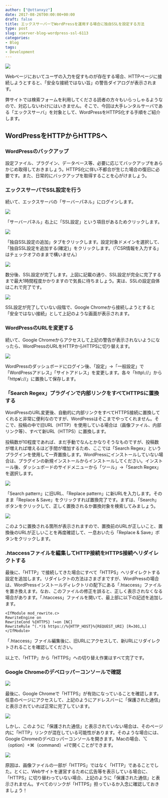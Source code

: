 ```yaml
---
author: ["@ottanxyz"]
date: 2017-08-26T00:00:00+00:00
draft: false
title: エックスサーバーでWordPressを運用する場合に独自SSLを設定する方法
type: post
slug: xserver-blog-wordpress-ssl-6113
categories:
- Blog
tags:
- Development
---
```


![](/uploads/2017/08/170826-59a0f01dc0a6d.jpg)

Webページにおいてユーザの入力を促すものが存在する場合、HTTPページに接続しようとすると、「安全な接続ではない旨」の警告ダイアログが表示されます。

弊サイトでは検索フォームを利用してくださる読者の方々もいらっしゃるようなので、対応しないわけにはいきません。そこで、今回は大手レンタルサーバである「エックスサーバ」を対象として、WordPressをHTTPS化する手順をご紹介します。

## WordPressをHTTPからHTTPSへ

### WordPressのバックアップ

設定ファイル、プラグイン、データベース等、必要に応じてバックアップをあらかじめ取得しておきましょう。HTTPS化に伴い不都合が生じた場合の復旧に必要です。また、日常的にバックアップを取得することを心がけましょう。

### エックスサーバでSSL設定を行う

続いて、エックスサーバの「サーバーパネル」にログインします。

![](/uploads/2017/11/171125-5a18dbef8355b.png)

「サーバーパネル」右上に「SSL設定」という項目があるためクリックします。

![](/uploads/2017/11/171125-5a18dc27d0e6f.png)

「独自SSL設定の追加」タブをクリックします。設定対象ドメインを選択して、「独自SSL設定を追加する(確定)」をクリックします。（「CSR情報を入力する」はチェックオフのままで構いません）

![](/uploads/2017/11/171125-5a18dc5f9aa20.png)

数分後、SSL設定が完了します。上図に記載の通り、SSL設定が完全に完了するまで最大1時間程度かかりますので気長に待ちましょう。実は、SSLの設定自体はこれで完了です。

![](/uploads/2017/11/171125-5a18dc8cac597.png)

SSL設定が完了していない段階で、Google Chromeから接続しようとすると「安全ではない接続」として上記のような画面が表示されます。

### WordPressのURLを変更する

続いて、Google Chromeからアクセスして上記の警告が表示されないようになったら、WordPressのURLをHTTPからHTTPSに切り替えます。

![](/uploads/2017/08/170826-59a0f4f41476a.png)

WordPressのダッシュボードにログイン後、「設定」→「一般設定」で「WordPressアドレス」「サイトアドレス」を変更します。各々「http\\://<Domain Name>」から「http**s**\\://<Domain Name>」に置換して保存します。

### 「Search Regex」プラグインで内部リンクをすべてHTTPSに置換する

WordPressのURL変更後、自動的に内部リンクをすべてHTTPS接続に置換してくれると非常に便利なのですが、WordPressはそこまでやってくれません。そこで、投稿の中で旧URL（HTTP）を使用している場合は（画像ファイル、内部リンク等）、すべて新URL（HTTPS）に置換します。

投稿数が10程度であれば、まだ手動でなんとかなりそうなものですが、投稿数が増えれば増えるほど手間が増加するため、ここでは「Search Regex」というプラグインを使用して一斉置換します。WordPressにインストールしていない場合は、プラグインの新規インストールからインストールしてください。インストール後、ダッシュボードのサイドメニューから「ツール」→「Search Regex」を選択します。

![](/uploads/2017/08/170826-59a0f617d449b.png)

「Search pattern」に旧URL、「Replace pattern」に新URLを入力します。そのまま「Replace & Save」をクリックすれば置換完了です。まずは、「Search」ボタンをクリックして、正しく置換されるか置換対象を検索してみましょう。

![](/uploads/2017/08/170826-59a0f657168a8.png)

このように置換される箇所が表示されますので、置換前のURLが正しいこと、置換後のURLが正しいことを再度確認して、一息おいたら「Replace & Save」ボタンをクリックします。

### .htaccessファイルを編集してHTTP接続をHTTPS接続へリダイレクトする

最後に、「HTTP」で接続してきた場合にすべて「HTTPS」へリダイレクトする設定を追加します。リダイレクトの方法はさまざまですが、WordPressの場合は、WordPressインストールディレクトリの配下にある「.htaccess」ファイルを置き換えます。なお、このファイルの修正を誤ると、正しく表示されなくなる場合があります。「.htaccess」ファイルを開いて、最上部に以下の記述を追加します。

    <IfModule mod_rewrite.c>
    RewriteEngine on
    RewriteCond %{HTTPS} !=on [NC]
    RewriteRule ^(.*)$ https://%{HTTP_HOST}%{REQUEST_URI} [R=301,L]
    </IfModule>

「.htaccess」ファイル編集後に、旧URLにアクセスして、新URLにリダイレクトされることを確認してください。

以上で、「HTTP」から「HTTPS」ヘの切り替え作業はすべて完了です。

### Google Chromeのデベロッパーコンソールで確認

![](/uploads/2017/08/170826-59a0fcda38c36.png)

最後に、Google Chromeで「HTTPS」が有効になっていることを確認します。任意のページにアクセスして、上記のようにアドレスバーに「保護された通信」と表示されていれば正常に完了しています。

![](/uploads/2017/08/170826-59a0fd1c9f04e.png)

しかし、このように「保護された通信」と表示されていない場合は、そのページ内に「HTTP」リンクが混在している可能性があります。そのような場合には、Google Chromeのデベロッパーコンソールを開きます。Macの場合、⌥（option）+⌘（command）+Iで開くことができます。

![](/uploads/2017/08/170826-59a0fd67a22e7.png)

原因は、画像ファイルの一部が「HTTPS」ではなく「HTTP」であることでした。とくに、Webサイトを運営するために広告等を表示している場合に、「HTTPS」に切り替わっていない場合、上記のように「保護された通信」と表示されません。すべてのリンクが「HTTPS」担っているか入念に確認しておきましょう！

